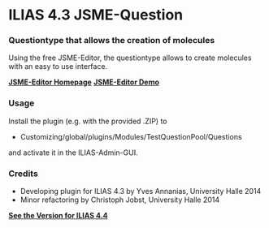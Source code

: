 # ILIAS 4.3 JSME-Question #

### Questiontype that allows the creation of molecules ###



Using the free JSME-Editor, the questiontype allows to create molecules with an easy to use interface.

[**JSME-Editor Homepage**](http://peter-ertl.com/jsme/)
[**JSME-Editor Demo**](http://peter-ertl.com/jsme/JSME_2014-06-28/JSME.html)

### Usage ###

Install the plugin (e.g. with the provided .ZIP) to
* Customizing/global/plugins/Modules/TestQuestionPool/Questions

and activate it in the ILIAS-Admin-GUI.

### Credits ###
* Developing plugin for ILIAS 4.3 by Yves Annanias, University Halle 2014
* Minor refactoring by Christoph Jobst, University Halle 2014

 [**See the Version for ILIAS 4.4**]()